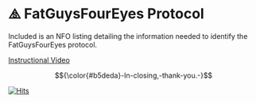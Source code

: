  # ⧌ FatGuysFourEyes Protocol  

Included is an NFO listing detailing the information needed to identify the FatGuysFourEyes protocol.  

[Instructional Video](https://www.youtube.com/watch?v=Ure4jaEue5U)  


$${\color{#b5deda}-In-closing,-thank-you.-}$$


[![Hits](https://hits.seeyoufarm.com/api/count/incr/badge.svg?url=https%3A%2F%2Fgithub.com%2Fgjbae1212%2Fhit-counter&count_bg=%23B5DEDA&title_bg=%23073082&icon=&icon_color=%23000000&title=HITS&edge_flat=false)](https://hits.seeyoufarm.com)
